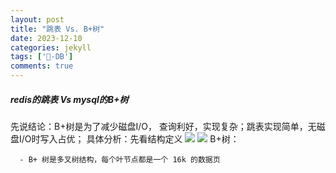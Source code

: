 ```yaml
---
layout: post
title: "跳表 Vs. B+树"
date: 2023-12-10
categories: jekyll
tags: ['🥁-DB']
comments: true
---
```


##### redis的跳表 Vs mysql的B+树
先说结论：B+树是为了减少磁盘I/O， 查询利好，实现复杂；跳表实现简单，无磁盘I/O时写入占优；
具体分析：先看结构定义
![](https://cdn.nlark.com/yuque/0/2023/png/26575180/1695091757294-a6323d6c-725c-45ee-921e-87c88c1caefd.png#averageHue=%23dae4e5&clientId=ueb419e01-cfd7-4&from=paste&height=311&id=u48d9b8d7&originHeight=617&originWidth=1080&originalType=url&ratio=2.559999942779541&rotation=0&showTitle=false&status=done&style=none&taskId=uda70b985-7673-4fbc-8811-b130e20ebc6&title=&width=544.00830078125)
![](https://cdn.nlark.com/yuque/0/2023/png/26575180/1695091781738-a3af848d-928a-4141-9982-f3bca304900f.png#averageHue=%23e9edef&clientId=ueb419e01-cfd7-4&from=paste&height=163&id=u41475e58&originHeight=309&originWidth=1080&originalType=url&ratio=2.559999942779541&rotation=0&showTitle=false&status=done&style=none&taskId=u0460208d-167d-4d50-884e-1630706ae6e&title=&width=570.00830078125)
B+树：

      - B+ 树是多叉树结构，每个叶节点都是一个 16k 的数据页
